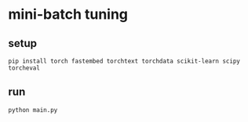 # mini-batch tuning

## setup

```shell
pip install torch fastembed torchtext torchdata scikit-learn scipy torcheval
```

## run

```shell
python main.py
```
